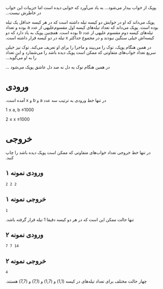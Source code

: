 ‫پوپک از خواب بیدار می‌شود... به یاد می‌آورد که خوابی دیده است اما جزییات این خواب در خاطرش نیست...

‫پوپک می‌داند که او در خوابش دو کیسه تیله داشته است که در  هر کیسه حداقل یک تیله بوده است. پوپک می‌داند که تعداد تیله‌های کیسه اول  مقسوم‌علیهی از عدد a بوده و تعداد تیله‌های کیسه دوم مقسوم علیهی از عدد b بوده است. همچنین پوپک به یاد دارد که دو کیسه‌اش خیلی سنگین نبودند و در مجموع حداکثر x تیله در دو کیسه قرار داشته است.

‫در همین هنگام پوپک، توک را می‌بیند و ماجرا را برای او  تعریف می‌کند. توک نیز خیلی سریع تعداد خواب‌های متفاوتی که ممکن است پوپک  دیده باشد را می‌شمارد و این تعداد را به او می‌گوید...

‫در همین هنگام توک یه دل نه صد دل عاشق پوپک می‌شود ...

# ورودی

‫در تنها خط ورودی به ترتیب سه عدد a و b و x آمده است.

1 ≤ a, b ≤1000 

2 ≤ x ≤1000

# خروجی

‫در تنها خط خروجی تعداد خواب‌های متفاوتی که ممکن است پوپک دیده باشد را چاپ کنید.

## ورودی نمونه ۱

```
2 2 2
```

## خروجی نمونه ۱

```
1
```

‫تنها حالت ممکن این است که در هر دو کیسه دقیقا 1 تیله قرار گرفته باشد.

## ورودی نمونه ۲

```
7 7 14
```

## خروجی نمونه ۲

```
4
```

‫چهار حالت مختلف برای تعداد تیله‌های در کیسه (1,1) و (1,7) و (7,1) و (7,7) هستند.